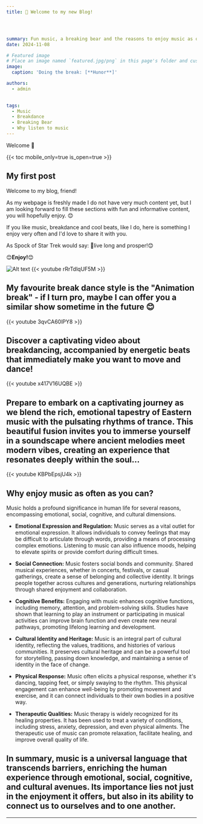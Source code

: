 ```yaml
---
title: 🎉 Welcome to my new Blog!




summary: Fun music, a breaking bear and the reasons to enjoy music as often as you can. 🤩
date: 2024-11-08

# Featured image
# Place an image named `featured.jpg/png` in this page's folder and customize its options here.
image:
  caption: 'Doing the break: [**Hunor**]'

authors:
  - admin
  

tags:
  - Music
  - Breakdance
  - Breaking Bear
  - Why listen to music
---
```


Welcome 👋

{{< toc mobile_only=true is_open=true >}}

## My first post

Welcome to my blog, friend!

As my webpage is freshly made I do not have very much content yet, but I am looking forward to fill these sections with fun and informative content, you will hopefully enjoy. 😊

If you like music, breakdance and cool beats, like I do, here is something I enjoy very often and I'd love to share it with you. 

As Spock of Star Trek would say: 🖖live long and prosper!😊

😊**Enjoy!**😊


![Alt text](/en/post/get-started/bear.gif)
{{< youtube rRrTdlqUF5M >}}

## My favourite break dance style is the "Animation break" - if I turn pro, maybe I can offer you a similar show sometime in the future 😊

{{< youtube 3qvCA60lPY8 >}}

## Discover a captivating video about breakdancing, accompanied by energetic beats that immediately make you want to move and dance!

{{< youtube x417V16UQBE >}}

## Prepare to embark on a captivating journey as we blend the rich, emotional tapestry of Eastern music with the pulsating rhythms of trance. This beautiful fusion invites you to immerse yourself in a soundscape where ancient melodies meet modern vibes, creating an experience that resonates deeply within the soul...

{{< youtube KBPbEpsjU4k >}}

## Why enjoy music as often as you can?

Music holds a profound significance in human life for several reasons, encompassing emotional, social, cognitive, and cultural dimensions.

- **Emotional Expression and Regulation:** Music serves as a vital outlet for emotional expression. It allows individuals to convey feelings that may be difficult to articulate through words, providing a means of processing complex emotions. Listening to music can also influence moods, helping to elevate spirits or provide comfort during difficult times.

- **Social Connection:** Music fosters social bonds and community. Shared musical experiences, whether in concerts, festivals, or casual gatherings, create a sense of belonging and collective identity. It brings people together across cultures and generations, nurturing relationships through shared enjoyment and collaboration.

- **Cognitive Benefits:** Engaging with music enhances cognitive functions, including memory, attention, and problem-solving skills. Studies have shown that learning to play an instrument or participating in musical activities can improve brain function and even create new neural pathways, promoting lifelong learning and development.

- **Cultural Identity and Heritage:** Music is an integral part of cultural identity, reflecting the values, traditions, and histories of various communities. It preserves cultural heritage and can be a powerful tool for storytelling, passing down knowledge, and maintaining a sense of identity in the face of change.

- **Physical Response:** Music often elicits a physical response, whether it's dancing, tapping feet, or simply swaying to the rhythm. This physical engagement can enhance well-being by promoting movement and exercise, and it can connect individuals to their own bodies in a positive way.

- **Therapeutic Qualities:** Music therapy is widely recognized for its healing properties. It has been used to treat a variety of conditions, including stress, anxiety, depression, and even physical ailments. The therapeutic use of music can promote relaxation, facilitate healing, and improve overall quality of life.

## In summary, music is a universal language that transcends barriers, enriching the human experience through emotional, social, cognitive, and cultural avenues. Its importance lies not just in the enjoyment it offers, but also in its ability to connect us to ourselves and to one another.

---
